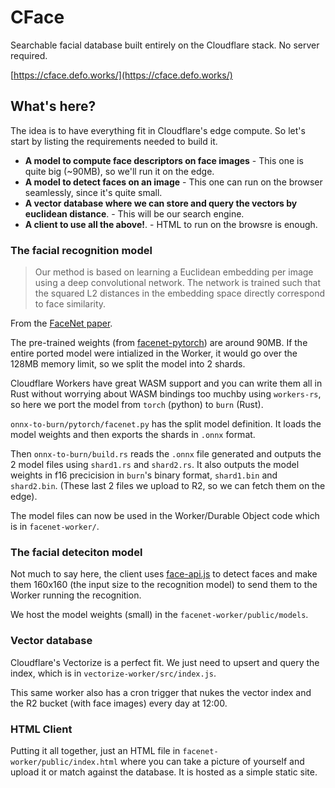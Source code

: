 # CFace
Searchable facial database built entirely on the Cloudflare stack. No server required.

[https://cface.defo.works/](https://cface.defo.works/)


## What's here?

The idea is to have everything fit in Cloudflare's edge compute. So let's start by listing the requirements needed to build it. 

- **A model to compute face descriptors on face images** - This one is quite big (~90MB), so we'll run it on the edge.
- **A model to detect faces on an image** - This one can run on the browser seamlessly, since it's quite small.
- **A vector database where we can store and query the vectors by euclidean distance**. - This will be our search engine.
- **A client to use all the above!**. - HTML to run on the browsre is enough.


### The facial recognition model
>  Our method is based on learning a Euclidean embedding per image using a deep convolutional network. The network is trained such that the squared L2 distances in the embedding space directly correspond to face similarity.

From the [FaceNet paper](https://arxiv.org/abs/1503.03832).

The pre-trained weights (from [facenet-pytorch](https://github.com/timesler/facenet-pytorch/)) are around 90MB. If the entire ported model were intialized in the Worker, it would go over the 128MB memory limit, so we split the model into 2 shards.

Cloudflare Workers have great WASM support and you can write them all in Rust without worrying about WASM bindings too muchby using `workers-rs`, so here we port the model from `torch` (python) to `burn` (Rust).

`onnx-to-burn/pytorch/facenet.py` has the split model definition. It loads the model weights and then exports the shards in `.onnx` format.

Then `onnx-to-burn/build.rs` reads the `.onnx` file generated and outputs the 2 model files using `shard1.rs` and `shard2.rs`. It also outputs the model weights in f16 precicision in `burn`'s binary format, `shard1.bin` and `shard2.bin`. (These last 2 files we upload to R2, so we can fetch them on the edge).

The model files can now be used in the Worker/Durable Object code which is in `facenet-worker/`.

### The facial deteciton model
Not much to say here, the client uses [face-api.js](https://justadudewhohacks.github.io/face-api.js/docs/index.html) to detect faces and make them 160x160 (the input size to the recognition model) to send them to the Worker running the recognition.

We host the model weights (small) in the `facenet-worker/public/models`.

### Vector database
Cloudflare's Vectorize is a perfect fit. We just need to upsert and query the index, which is in `vectorize-worker/src/index.js`.

This same worker also has a cron trigger that nukes the vector index and the R2 bucket (with face images) every day at 12:00.

### HTML Client
Putting it all together, just an HTML file in `facenet-worker/public/index.html` where you can take a picture of yourself and upload it or match against the database. It is hosted as a simple static site.


